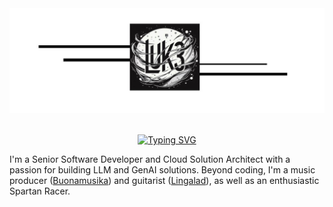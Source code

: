 <div align="center">
 <img src="./bar_2.jpg" alt="Profile Image" width="700" />   

</div>
<br/>

<div align="center">
 
   [![Typing SVG](https://readme-typing-svg.demolab.com?font=Fredoka&pause=800&color=051319&width=200&lines=Hi%2C+I'm+Luca;Love%2C+Code+and+Play)](https://git.io/typing-svg)
</div>
<div align="left">

I'm a Senior Software Developer and Cloud Solution Architect with a passion for building LLM and GenAI solutions. 
Beyond coding, I'm a music producer ([Buonamusika](https://www.instagram.com/buonamusika/?hl=en)) and guitarist ([Lingalad](https://it.wikipedia.org/wiki/Lingalad)), as well as an enthusiastic Spartan Racer.
   
</div>
<br/>


